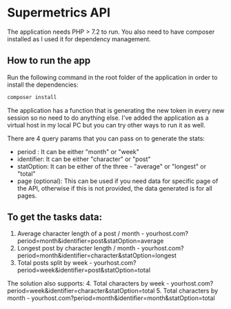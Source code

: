# Supermetrics API

The application needs PHP > 7.2 to run. You also need to have composer installed as I used it for dependency management.

## How to run the app
Run the following command in the root folder of the application in order to install the dependencies:
```bash
composer install
```
The application has a function that is generating the new token in every new session so no need to do anything else.
I've added the application as a virtual host in my local PC but you can try other ways to run it as well.

There are 4 query params that you can pass on to generate the stats:
- period : It can be either "month" or "week"
- identifier: It can be either "character" or "post"
- statOption: It can be either of the three - "average" or "longest" or "total"
- page (optional): This can be used if you need data for specific page of the API, otherwise if this is not provided, the data generated is for all pages.

## To get the tasks data:

1. Average character length of a post / month - yourhost.com?period=month&identifier=post&statOption=average
2. Longest post by character length / month - yourhost.com?period=month&identifier=character&statOption=longest
3. Total posts split by week - yourhost.com?period=week&identifier=post&statOption=total

The solution also supports:
4. Total characters by week - yourhost.com?period=week&identifier=character&statOption=total
5. Total characters by month - yourhost.com?period=month&identifier=month&statOption=total
